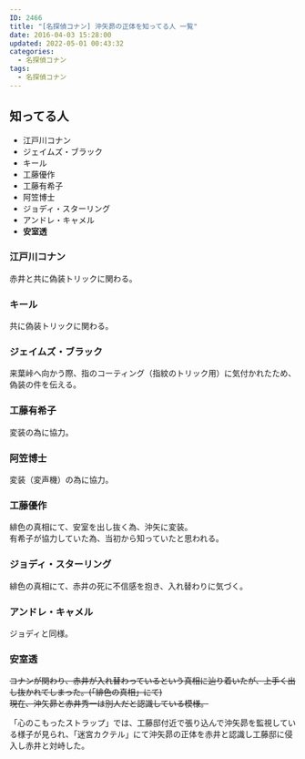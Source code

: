 ```yaml
---
ID: 2466
title: "[名探偵コナン] 沖矢昴の正体を知ってる人 一覧"
date: 2016-04-03 15:28:00
updated: 2022-05-01 00:43:32
categories:
  - 名探偵コナン
tags:
  - 名探偵コナン
---
```


## 知ってる人

- 江戸川コナン
- ジェイムズ・ブラック
- キール
- 工藤優作
- 工藤有希子
- 阿笠博士
- ジョディ・スターリング
- アンドレ・キャメル
- **安室透**

### 江戸川コナン

赤井と共に偽装トリックに関わる。

### キール

共に偽装トリックに関わる。

### ジェイムズ・ブラック

来葉峠へ向かう際、指のコーティング（指紋のトリック用）に気付かれたため、偽装の件を伝える。

### 工藤有希子

変装の為に協力。

### 阿笠博士

変装（変声機）の為に協力。

### 工藤優作

緋色の真相にて、安室を出し抜く為、沖矢に変装。  
有希子が協力していた為、当初から知っていたと思われる。

### ジョディ・スターリング

緋色の真相にて、赤井の死に不信感を抱き、入れ替わりに気づく。

### アンドレ・キャメル

ジョディと同様。

### 安室透

~~コナンが関わり、赤井が入れ替わっているという真相に辿り着いたが、上手く出し抜かれてしまった。(「緋色の真相」にて)  
現在、沖矢昴と赤井秀一は別人だと認識している模様。~~

「心のこもったストラップ」では、工藤邸付近で張り込んで沖矢昴を監視している様子が見られ、「迷宮カクテル」にて沖矢昴の正体を赤井と認識し工藤邸に侵入し赤井と対峙した。
